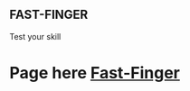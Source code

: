 ## FAST-FINGER

Test your skill

# Page here [Fast-Finger](https://tenjodiego961.github.io/Fast-finger/dist)
